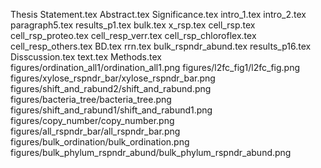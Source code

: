 Thesis Statement.tex
Abstract.tex
Significance.tex
intro_1.tex
intro_2.tex
paragraph5.tex
results_p1.tex
bulk.tex
x_rsp.tex
cell_rsp.tex
cell_rsp_proteo.tex
cell_resp_verr.tex
cell_rsp_chloroflex.tex
cell_resp_others.tex
BD.tex
rrn.tex
bulk_rspndr_abund.tex
results_p16.tex
Disscussion.tex
text.tex
Methods.tex
figures/ordination_all1/ordination_all1.png
figures/l2fc_fig1/l2fc_fig.png
figures/xylose_rspndr_bar/xylose_rspndr_bar.png
figures/shift_and_rabund2/shift_and_rabund.png
figures/bacteria_tree/bacteria_tree.png
figures/shift_and_rabund1/shift_and_rabund1.png
figures/copy_number/copy_number.png
figures/all_rspndr_bar/all_rspndr_bar.png
figures/bulk_ordination/bulk_ordination.png
figures/bulk_phylum_rspndr_abund/bulk_phylum_rspndr_abund.png